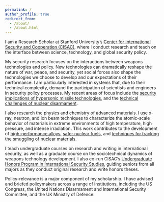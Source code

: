 ```yaml
---
permalink: /
author_profile: true
redirect_from: 
  - /about/
  - /about.html
---
```


I am a Research Scholar at Stanford University’s [Center for International Security and Cooperation (CISAC)](https://cisac.fsi.stanford.edu/), where I conduct research and teach on the interface between science, technology, and global security policy.

My security research focuses on the interactions between weapons technologies and policy. New technologies can dramatically reshape the nature of war, peace, and security, yet social forces also shape the technologies we choose to develop and our expectations of their performance. I am particularly interested in systems that, due to their technical complexity, demand the participation of scientists and engineers in security policy processes. My recent areas of focus include the [security implications of hypersonic missile technologies](https://camerontracy.github.io/files/Modeling_the_Performance_of_Hypersonic_Boost-Glide_Missiles.pdf), and the [technical challenges of nuclear disarmament](https://camerontracy.github.io/files/Mining_for_the_Bomb_The_Vulnerability_of_Buried_Plutonium_to_Clandestine_Recovery.pdf).

I also research the physics and chemistry of advanced materials. I use x-ray, neutron, and ion beam techniques to characterize the atomic-scale behavior of materials in extreme environments of high temperature, high pressure, and intense irradiation. This work contributes to the development of [high-performance alloys](https://camerontracy.github.io/files/High_pressure_synthesis_of_a_hexagonal_close-packed_phase_of_the_high-entropy_alloy_CrMnFeCoNi.pdf), [safer nuclear fuels](https://camerontracy.github.io/files/Review_of_recent_experimental_results_on_the_behavior_of_actinide-bearing_oxides_and_related_materials_in_extreme_environments.pdf), and [techniques for tracking the smuggling of nuclear materials](https://camerontracy.github.io/files/Measurement_of_UO2_surface_oxidation_using_grazing-incidence_x-ray_diffraction_Implications_for_nuclear_forensics.pdf).

I teach undergraduate courses on research and writing in international security, as well as a graduate course on the sociotechnical dynamics of weapons technology development. I also co-run CISAC’s [Undergraduate Honors Program in International Security Studies](https://cisac.fsi.stanford.edu/education/honors-program), guiding seniors from all majors as they conduct original research and write honors theses.

Policy-relevance is a major component of my scholarship. I have advised and briefed policymakers across a range of institutions, including the US Congress, the United Nations Disarmament and International Security Committee, and the UK Ministry of Defence.

